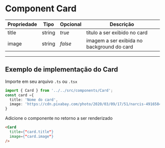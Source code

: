 # Component Card

|Propriedade  | Tipo       | Opcional | Descrição |
|-------------|------------|----------|---------- |
|title        | string     | _true_   | título a ser exibido no card        |
|image        | string     | _false_  | imagem a ser exibida no background do card |

---

## Exemplo de implementação do Card

Importe em seu arquivo `.ts` ou `.tsx`
```typescript
import { Card } from '../../src/components/Card';
const card ={
  title: 'Nome do card',
  image: 'https://cdn.pixabay.com/photo/2020/03/09/17/51/narcis-4916584_960_720.jpg'
}
```

Adicione o componente no retorno a ser renderizado
```html
<Card
  title={"card.title"}
  image={"card.image"}
/>
```